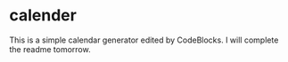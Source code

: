 # calender
This is a simple calendar generator edited by CodeBlocks.
I will complete the readme tomorrow.
